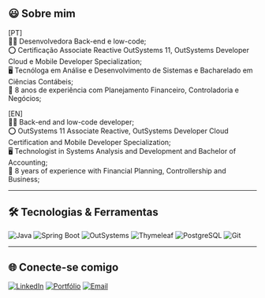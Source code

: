 ## 😃 Sobre mim
[PT]<br>
  👩‍💻 Desenvolvedora Back-end e low-code;<br>
  ⭕ Certificação Associate Reactive OutSystems 11, OutSystems Developer Cloud e Mobile Developer Specialization;<br>
  🖥️ Tecnóloga em Análise e Desenvolvimento de Sistemas e Bacharelado em Ciências Contábeis;<br>
  💼 8 anos de experiência com Planejamento Financeiro, Controladoria e Negócios;<br>

[EN]<br>
  👩‍💻 Back-end and low-code developer;<br>
  ⭕ OutSystems 11 Associate Reactive, OutSystems Developer Cloud Certification and Mobile Developer Specialization;<br>
  🖥️ Technologist in Systems Analysis and Development and Bachelor of Accounting;<br>
  💼 8 years of experience with Financial Planning, Controllership and Business;<br>
 
---

  ## 🛠️ Tecnologias & Ferramentas

![Java](https://img.shields.io/badge/Java-ED8B00?style=flat&logo=openjdk&logoColor=white)
![Spring Boot](https://img.shields.io/badge/Spring_Boot-6DB33F?style=flat&logo=spring-boot&logoColor=white)
![OutSystems](https://img.shields.io/badge/OutSystems-E2231A?style=flat&logo=outsystems&logoColor=white)
![Thymeleaf](https://img.shields.io/badge/Thymeleaf-005F0F?style=flat&logo=thymeleaf&logoColor=white)
![PostgreSQL](https://img.shields.io/badge/PostgreSQL-316192?style=flat&logo=postgresql&logoColor=white)
![Git](https://img.shields.io/badge/Git-F05032?style=flat&logo=git&logoColor=white)

---

## 🌐 Conecte-se comigo

[![LinkedIn](https://img.shields.io/badge/-LinkedIn-0A66C2?style=flat&logo=linkedin&logoColor=white)](https://www.linkedin.com/in/kayladeodato/)
[![Portfólio](https://img.shields.io/badge/-Portfólio-000?style=flat&logo=githubpages&logoColor=white)](https://kayladeodato.github.io/site-portfolio/)
[![Email](https://img.shields.io/badge/-Email-D14836?style=flat&logo=gmail&logoColor=white)](mailto:kayladeodato@gmail.com)

